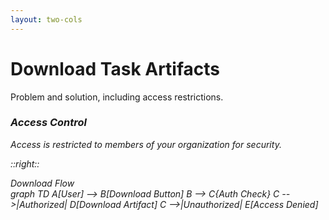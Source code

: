 ```yaml
---
layout: two-cols
---
```


# Download Task Artifacts

<div class="mt-8 pr-8">
  <div v-click class="text-xl mb-8">
    Problem and solution, including access restrictions.
  </div>

  <div v-click class="bg-blue-50 dark:bg-blue-900 p-6 rounded-lg mt-8">
    <h3 class="font-bold text-lg mb-4">
      <i class="i-mdi-shield-check mr-2" />
      Access Control
    </h3>
    <p class="text-sm">
      Access is restricted to members of your organization for security.
    </p>
  </div>
</div>

::right::

<div v-click class="ml-8 mt-8">
  <div class="border dark:border-gray-700 rounded-lg p-4">
    <div class="text-center mb-4 font-bold">Download Flow</div>
    <div class="mermaid">
      graph TD
        A[User] --> B[Download Button]
        B --> C{Auth Check}
        C -->|Authorized| D[Download Artifact]
        C -->|Unauthorized| E[Access Denied]
    </div>
  </div>
</div>